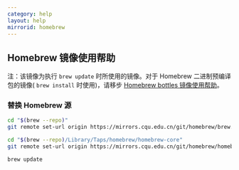 ```yaml
---
category: help
layout: help
mirrorid: homebrew
---
```

## Homebrew 镜像使用帮助

 注：该镜像为执行 `brew update` 时所使用的镜像。对于 Homebrew 二进制预编译包的镜像( `brew install` 时使用)，请移步 [Homebrew bottles 镜像使用帮助](http://mirrors.cqu.edu.cn/help/homebrew-bottles)。

### 替换 Homebrew 源

```bash
cd "$(brew --repo)"
git remote set-url origin https://mirrors.cqu.edu.cn/git/homebrew/brew.git

cd "$(brew --repo)/Library/Taps/homebrew/homebrew-core"
git remote set-url origin https://mirrors.cqu.edu.cn/git/homebrew/homebrew-core.git

brew update
```


